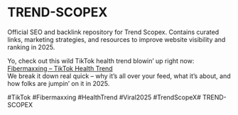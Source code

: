 # TREND-SCOPEX

Official SEO and backlink repository for Trend Scopex. Contains curated links, marketing strategies, and resources to improve website visibility and ranking in 2025.

Yo, check out this wild TikTok health trend blowin’ up right now:  
[Fibermaxxing – TikTok Health Trend](https://trend-scopex.blogspot.com/2025/08/fibermaxxing-tiktok-health-trend.html)  
We break it down real quick – why it’s all over your feed, what it’s about, and how folks are jumpin’ on it in 2025.

#TikTok #Fibermaxxing #HealthTrend #Viral2025 #TrendScopeX# TREND-SCOPEX

